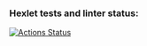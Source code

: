 ### Hexlet tests and linter status:
[![Actions Status](https://github.com/vviace/java-project-lvl2/workflows/hexlet-check/badge.svg)](https://github.com/vviace/java-project-lvl2/actions)